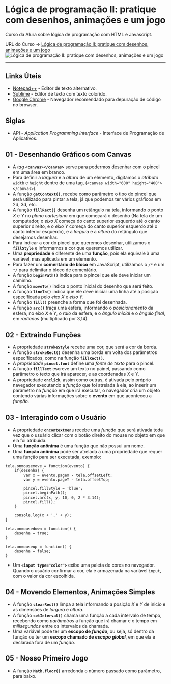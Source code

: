 # Lógica de programação II: pratique com desenhos, animações e um jogo

Curso da Alura sobre lógica de programação com HTML e Javascript.

URL do Curso -> [Lógica de programação II: pratique com desenhos, animações e um jogo](https://www.alura.com.br/curso-online-logica-programacao-pratica-com-desenho-animacoes-em-jogo)
![Lógica de programação II: pratique com desenhos, animações e um jogo](https://www.alura.com.br/assets/api/share/curso-logica-programacao-pratica-com-desenho-animacoes-em-jogo.png)
***
## Links Úteis
* [Notepad++](https://notepad-plus-plus.org/) - Editor de texto alternativo.
* [Sublime](https://www.sublimetext.com/) - Editor de texto com texto colorido.
* [Google Chrome](https://www.google.com/intl/pt-BR/chrome/) - Navegador recomendado para depuração de código no browser.

## Siglas
* API - *Application Programming Interface* - Interface de Programação de Aplicativos.

## 01 - Desenhando Gráficos com Canvas
* A *tag* **`<canvas></canvas>`** serve para podermos desenhar com o pincel em uma área em branco.
* Para definir a *largura* e a *altura* de um elemento, digitamos o *atributo* `width` e `height` dentro de uma tag, (`<canvas width="600" height="400"></canvas>`).
* A função **`getContext()`**, recebe como parâmetro o tipo do pincel que será utilizado para pintar a tela, já que podemos ter vários gráficos em 2d, 3d, etc.
* A função **`fillRect()`** desenha um retângulo na tela, informando o ponto *X* e *Y* no *plano cartesiano* em que começará o desenho (Na tela de um computador, o *eixo X* começa do canto superior esquerdo até o canto superior direito, e o *eixo Y* começa do canto superior esquerdo até o canto inferior esquerdo), e a *largura* e a *altura* do retângulo que desejamos desenhar.
* Para indicar a cor do pincel que queremos desenhar, utilizamos o **`fillStyle`** e informamos a cor que queremos utilizar.
* Uma **propriedade** é diferente de uma **função**, pois ela equivale à uma variável, mas aplicada em um elemento.
* Para fazer um **comentário de bloco** em JavaScript, utilizamos o `/*` e um `*/` para delimitar o bloco de comentário.
* A função **`beginPath()`** indica para o pincel que ele deve iniciar um caminho.
* A função **`moveTo()`** indica o ponto inicial do desenho que será feito.
* A função **`lineTo()`** indica que ele deve iniciar uma linha até a posição específicada pelo *eixo X* e *eixo Y*.
* A função **`fill()`** preenche a forma que foi desenhada.
* A função **`arc()`** traça uma esfera, informando o *posicionamento* da esfera, no eixo *X* e *Y*, o *raio* da esfera, e o *ângulo inicial* e o *ângulo final*, em *radianos* (multiplicado por 3,14).

## 02 - Extraindo Funções
* A propriedade **`strokeStyle`** recebe uma cor, que será a cor da borda.
* A função **`strokeRect()`** desenha uma borda em volta dos parâmetros específicados, como na função **`fillRect()`**.
* A *propriedade* **`pincel.font`** define uma *fonte de texto* para o pincel.
* A função **`fillText`** escreve um texto no painel, passando como parâmetro o texto que irá aparecer, e as coordenadas *X* e *Y*.
* A propriedade **`onclick`**, assim como outras, é ativada pelo próprio navegador executando a *função* que foi atrelada à ela, ao inserir um parâmetro na *função* em que irá executar, o navegador cria um objeto contendo várias informações sobre o **evento** em que aconteceu a *função*.

## 03 - Interagindo com o Usuário
* A propriedade **`oncontextmenu`** recebe uma *função* que será ativada toda vez que o usuário clicar com o botão direito do mouse no objeto em que ela foi atribuida.
* Uma **função anônima** é uma função que não possui um nome.
* Uma **função anônima** pode ser atrelada a uma propriedade que requer uma função para ser executada, exemplo:
```
tela.onmousemove = function(evento) {
    if(desenha) {
        var x = evento.pageX - tela.offsetLeft;
        var y = evento.pageY - tela.offsetTop;

        pincel.fillStyle = 'blue';
        pincel.beginPath();
        pincel.arc(x, y, 10, 0, 2 * 3.14);
        pincel.fill();
    }

    console.log(x + ',' + y);
}

tela.onmousedown = function() {
    desenha = true;
}

tela.onmouseup = function() {
    desenha = false;
}
```
* Um **`<input type="color">`** exibe uma paleta de cores no navegador. Quando o usuário confirmar a cor, ela é armazenada na variável `input`, com o valor da cor escolhida.

## 04 - Movendo Elementos, Animações Simples
* A função **`clearRect()`** limpa a tela informando a posição *X* e *Y* de inicio e as dimensões de *largura* e *altura*.
* A função **`setInterval()`** chama uma função a cada intervalo de tempo, recebendo como *parâmetros* a função que irá chamar e o tempo em *milisegundos* entre os intervalos da chamada.
* Uma variável pode ter um **escopo de *função***, ou seja, só dentro da função ou ter um **escopo chamado de *escopo global***, em que ela é declarada fora de um *função*.

## 05 - Nosso Primeiro Jogo
* A função **`Math.floor()`** arredonda o número passado como parâmetro, para baixo.